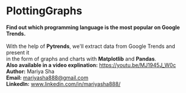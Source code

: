 # PlottingGraphs

<b>Find out which programming language is the most popular on Google Trends.</b>
<br>
<br>
With the help of <b>Pytrends</b>, we'll extract data from Google Trends and present it
<br>
in the form of graphs and charts with <b>Matplotlib</b> and <b>Pandas</b>.
<br>
<b>Also available in a video explination:</b> https://youtu.be/MJ1945J_W0c
<br>
<b>Author:</b> Mariya Sha
<br>
<b>Email:</b> mariyasha888@gmail.com
<br>
<b>LinkedIn:</b> www.linkedin.com/in/mariyasha888/
  
